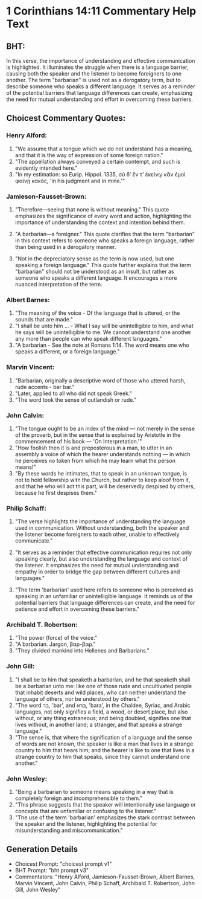 # 1 Corinthians 14:11 Commentary Help Text

## BHT:
In this verse, the importance of understanding and effective communication is highlighted. It illuminates the struggle when there is a language barrier, causing both the speaker and the listener to become foreigners to one another. The term "barbarian" is used not as a derogatory term, but to describe someone who speaks a different language. It serves as a reminder of the potential barriers that language differences can create, emphasizing the need for mutual understanding and effort in overcoming these barriers.

## Choicest Commentary Quotes:
### Henry Alford:
1. "We assume that a tongue which we do not understand has a meaning, and that it is the way of expression of some foreign nation." 
2. "The appellation always conveyed a certain contempt, and such is evidently intended here." 
3. "In my estimation: so Eurip. Hippol. 1335, σὺ δʼ ἔν τʼ ἐκείνῳ κἂν ἐμοὶ φαίνῃ κακός, 'in his judgment and in mine.'"

### Jamieson-Fausset-Brown:
1. "Therefore—seeing that none is without meaning." This quote emphasizes the significance of every word and action, highlighting the importance of understanding the context and intention behind them.

2. "A barbarian—a foreigner." This quote clarifies that the term "barbarian" in this context refers to someone who speaks a foreign language, rather than being used in a derogatory manner.

3. "Not in the depreciatory sense as the term is now used, but one speaking a foreign language." This quote further explains that the term "barbarian" should not be understood as an insult, but rather as someone who speaks a different language. It encourages a more nuanced interpretation of the term.

### Albert Barnes:
1. "The meaning of the voice - Of the language that is uttered, or the sounds that are made."
2. "I shall be unto him ... - What I say will be unintelligible to him, and what he says will be unintelligible to me. We cannot understand one another any more than people can who speak different languages."
3. "A barbarian - See the note at Romans 1:14. The word means one who speaks a different, or a foreign language."

### Marvin Vincent:
1. "Barbarian, originally a descriptive word of those who uttered harsh, rude accents - bar bar."
2. "Later, applied to all who did not speak Greek."
3. "The word took the sense of outlandish or rude."

### John Calvin:
1. "The tongue ought to be an index of the mind — not merely in the sense of the proverb, but in the sense that is explained by Aristotle in the commencement of his book — 'On Interpretation.'"
2. "How foolish then it is and preposterous in a man, to utter in an assembly a voice of which the hearer understands nothing — in which he perceives no token from which he may learn what the person means!"
3. "By these words he intimates, that to speak in an unknown tongue, is not to hold fellowship with the Church, but rather to keep aloof from it, and that he who will act this part, will be deservedly despised by others, because he first despises them."

### Philip Schaff:
1. "The verse highlights the importance of understanding the language used in communication. Without understanding, both the speaker and the listener become foreigners to each other, unable to effectively communicate." 

2. "It serves as a reminder that effective communication requires not only speaking clearly, but also understanding the language and context of the listener. It emphasizes the need for mutual understanding and empathy in order to bridge the gap between different cultures and languages." 

3. "The term 'barbarian' used here refers to someone who is perceived as speaking in an unfamiliar or unintelligible language. It reminds us of the potential barriers that language differences can create, and the need for patience and effort in overcoming these barriers."

### Archibald T. Robertson:
1. "The power (force) of the voice."
2. "A barbarian. Jargon, βαρ-βαρ."
3. "They divided mankind into Hellenes and Barbarians."

### John Gill:
1. "I shall be to him that speaketh a barbarian, and he that speaketh shall be a barbarian unto me: like one of those rude and uncultivated people that inhabit deserts and wild places, who can neither understand the language of others, nor be understood by others."
2. "The word בר, 'bar', and ברא, 'bara', in the Chaldee, Syriac, and Arabic languages, not only signifies a field, a wood, or desert place, but also without, or any thing extraneous; and being doubled, signifies one that lives without, in another land; a stranger, and that speaks a strange language."
3. "The sense is, that where the signification of a language and the sense of words are not known, the speaker is like a man that lives in a strange country to him that hears him; and the hearer is like to one that lives in a strange country to him that speaks, since they cannot understand one another."

### John Wesley:
1. "Being a barbarian to someone means speaking in a way that is completely foreign and incomprehensible to them."
2. "This phrase suggests that the speaker will intentionally use language or concepts that are unfamiliar or confusing to the listener."
3. "The use of the term 'barbarian' emphasizes the stark contrast between the speaker and the listener, highlighting the potential for misunderstanding and miscommunication."


## Generation Details
- Choicest Prompt: "choicest prompt v1"
- BHT Prompt: "bht prompt v3"
- Commentators: "Henry Alford, Jamieson-Fausset-Brown, Albert Barnes, Marvin Vincent, John Calvin, Philip Schaff, Archibald T. Robertson, John Gill, John Wesley"

